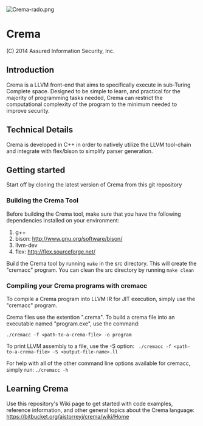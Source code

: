 ![Crema-rado.png](https://bitbucket.org/repo/arMj8M/images/192944102-Crema-rado.png)
# Crema
(C) 2014 Assured Information Security, Inc.

## Introduction
Crema is a LLVM front-end that aims to specifically execute in sub-Turing Complete space.
Designed to be simple to learn, and practical for the majority of programming tasks needed,
Crema can restrict the computational complexity of the program to the minimum needed to improve
security.

## Technical Details
Crema is developed in C++ in order to natively utilize the LLVM tool-chain and integrate with
flex/bison to simplify parser generation.

## Getting started
Start off by cloning the latest version of Crema from this git repository

### Building the Crema Tool
Before building the Crema tool, make sure that you have the following dependencies installed on your environment:

1. g++
2. bison: 		http://www.gnu.org/software/bison/
3. llvm-dev
4. flex:		http://flex.sourceforge.net/

Build the Crema tool by running ```make``` in the src directory. This will create the "cremacc" program. You can clean the src directory by running ```make clean```

### Compiling your Crema programs with cremacc
To compile a Crema program into LLVM IR for JIT execution, simply use the "cremacc" program.

Crema files use the extention ".crema". To build a crema file into an executable named "program.exe", use the command:
```
./cremacc -f <path-to-a-crema-file> -o program
```

To print LLVM assembly to a file, use the -S option:
``` ./cremacc -f <path-to-a-crema-file> -S <output-file-name>.ll```

For help with all of the other command line options available for cremacc, simply run:
```./cremacc -h```

## Learning Crema
Use this repository's Wiki page to get started with code examples, reference information, and other general topics about the Crema language: https://bitbucket.org/aistorreyj/crema/wiki/Home